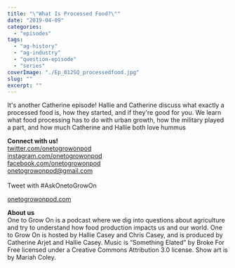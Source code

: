 ```yaml
---
title: "\"What Is Processed Food?\""
date: "2019-04-09"
categories: 
  - "episodes"
tags: 
  - "ag-history"
  - "ag-industry"
  - "question-episode"
  - "series"
coverImage: "./Ep_012SQ_processedfood.jpg"
slug: ""
excerpt: ""
---
```


It's another Catherine episode! Hallie and Catherine discuss what exactly a processed food is, how they started, and if they're good for you. We learn what food processing has to do with urban growth, how the military played a part, and how much Catherine and Hallie both love hummus

**Connect with us!**  
[twitter.com/onetogrowonpod](http://twitter.com/onetogrowonpod)  
[instagram.com/onetogrowonpod  
](http://instagram.com/onetogrowonpod)[facebook.com/onetogrowonpod  
](http://facebook.com/onetogrowonpod)[onetogrowonpod@gmail.com  
](mailto:onetogrowonpod@gmail.com)  
Tweet with #AskOnetoGrowOn  
  
[onetogrowonpod.com](http://onetogrowonpod.com)

**About us**  
One to Grow On is a podcast where we dig into questions about agriculture and try to understand how food production impacts us and our world. One to Grow On is hosted by Hallie Casey and Chris Casey, and is produced by Catherine Arjet and Hallie Casey. Music is “Something Elated” by Broke For Free licensed under a Creative Commons Attribution 3.0 license. Show art is by Mariah Coley.

